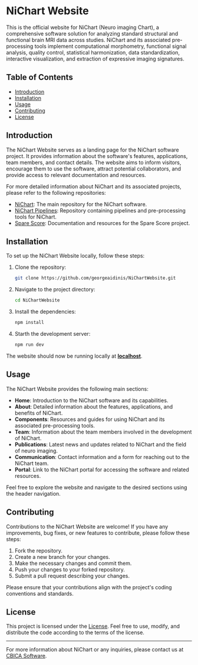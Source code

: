 # NiChart Website

This is the official website for NiChart (Neuro imaging Chart), a comprehensive software solution for analyzing standard structural and functional brain MRI data across studies. NiChart and its associated pre-processing tools implement computational morphometry, functional signal analysis, quality control, statistical harmonization, data standardization, interactive visualization, and extraction of expressive imaging signatures.

## Table of Contents

- [Introduction](#introduction)
- [Installation](#installation)
- [Usage](#usage)
- [Contributing](#contributing)
- [License](#license)

## Introduction

The NiChart Website serves as a landing page for the NiChart software project. It provides information about the software's features, applications, team members, and contact details. The website aims to inform visitors, encourage them to use the software, attract potential collaborators, and provide access to relevant documentation and resources.

For more detailed information about NiChart and its associated projects, please refer to the following repositories:

- [NiChart](https://github.com/georgeaidinis/NiChart): The main repository for the NiChart software.
- [NiChart Pipelines](https://github.com/georgeaidinis/niCHARTPipelines): Repository containing pipelines and pre-processing tools for NiChart.
- [Spare Score](https://github.com/georgeaidinis/spare_score): Documentation and resources for the Spare Score project.

## Installation

To set up the NiChart Website locally, follow these steps:

1. Clone the repository:

    ```bash
    git clone https://github.com/georgeaidinis/NiChartWebsite.git
    ```

2. Navigate to the project directory:

    ```bash
    cd NiChartWebsite
    ```

3. Install the dependencies:

    ```bash
    npm install
    ```

4. Starth the development server:

    ```bash
    npm run dev
    ```

The website should now be running locally at **[localhost](http://localhost:3000)**.

## Usage

The NiChart Website provides the following main sections:

- **Home**: Introduction to the NiChart software and its capabilities.
- **About**: Detailed information about the features, applications, and benefits of NiChart.
- **Components**: Resources and guides for using NiChart and its associated pre-processing tools.
- **Team**: Information about the team members involved in the development of NiChart.
- **Publications**: Latest news and updates related to NiChart and the field of neuro imaging.
- **Communication**: Contact information and a form for reaching out to the NiChart team.
- **Portal**: Link to the NiChart portal for accessing the software and related resources.

Feel free to explore the website and navigate to the desired sections using the header navigation.

## Contributing

Contributions to the NiChart Website are welcome! If you have any improvements, bug fixes, or new features to contribute, please follow these steps:

1. Fork the repository.
2. Create a new branch for your changes.
3. Make the necessary changes and commit them.
4. Push your changes to your forked repository.
5. Submit a pull request describing your changes.

Please ensure that your contributions align with the project's coding conventions and standards.

## License

This project is licensed under the [License](LICENSE). Feel free to use, modify, and distribute the code according to the terms of the license.

---

For more information about NiChart or any inquiries, please contact us at [CBICA Software](mailto:software@cbica.upenn.edu).
